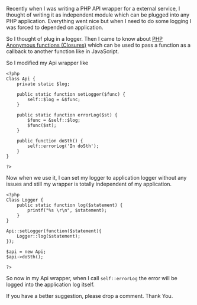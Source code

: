 Recently when I was writing a PHP API wrapper for a external service, I thought of writing it as independent module which can be plugged into any PHP application. Everything went nice but when I need to do some logging I was forced to depended on application.

So I thought of plug in a logger. Then I came to know about [PHP Anonymous functions (Closures)](http://www.php.net/manual/en/functions.anonymous.php) which can be used to pass a function as a callback to another function like in JavaScript.

So I modified my Api wrapper like

    <?php
    Class Api {
        private static $log;

        public static function setLogger($func) {
            self::$log = &$func;
        }

        public static function errorLog($st) {
            $func = &self::$log;
            $func($st);
        }

        public function doSth() {
            self::errorLog('In doSth');
        }
    }

    ?>

Now when we use it, I can set my logger to application logger without any issues and still my wrapper is totally independent of my application.

    <?php
    Class Logger {
        public static function log($statement) {
            printf("%s \r\n", $statement);
        }
    }

    Api::setLogger(function($statement){
        Logger::log($statement);
    });

    $api = new Api;
    $api->doSth();

    ?>

So now in my Api wrapper, when I call `self::errorLog` the error will be logged into the application log itself.

If you have a better suggestion, please drop a comment. Thank You.
